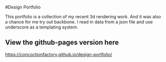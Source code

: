 #Design Portfolio

This portfolio is a collection of my recent 3d rendering work. And it was also a chance for me try out backbone. I read in data from a json file and use underscore as a templating system.



## View the github-pages version here
https://concoctionfactory.github.io/design-portfolio/

